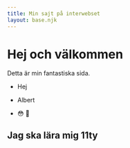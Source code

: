 ```yaml
---
title: Min sajt på interwebset
layout: base.njk
---
```


# Hej och välkommen

Detta är min fantastiska sida.

* Hej

* Albert

* 😳 🥴

## Jag ska lära mig 11ty
